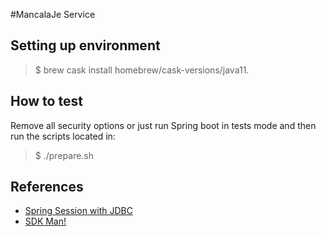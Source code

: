 #MancalaJe Service

## Setting up environment

>$ brew cask install homebrew/cask-versions/java11.

## How to test

Remove all security options or just run Spring boot in tests mode and then run the scripts located in:  

>$ ./prepare.sh

## References

-   [Spring Session with JDBC](https://www.baeldung.com/spring-session-jdbc)
-   [SDK Man!](https://sdkman.io/)